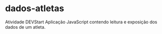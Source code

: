 # dados-atletas
Atividade DEVStart Aplicação JavaScript contendo leitura e exposição dos dados de um atleta.
